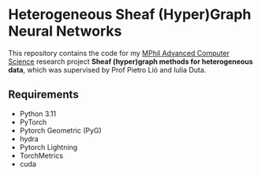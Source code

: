 # Heterogeneous Sheaf (Hyper)Graph Neural Networks

This repository contains the code for my [MPhil Advanced Computer Science](https://www.cst.cam.ac.uk/admissions/acs) research project **Sheaf (hyper)graph methods for heterogeneous data**, which was supervised by Prof Pietro Lió and Iulia Duta.

## Requirements
- Python 3.11
- PyTorch
- Pytorch Geometric (PyG)
- hydra
- Pytorch Lightning
- TorchMetrics
- cuda